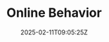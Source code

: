 ---
weight: 999
title: "Online Behavior"
description: ""
icon: "article"
date: "2025-02-11T09:05:25Z"
lastmod: "2025-02-11T09:05:25Z"
draft: true
toc: true
---